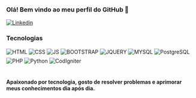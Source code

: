 ### Olá! Bem vindo ao meu perfil do GitHub 👋

[![Linkedin](https://img.shields.io/badge/LinkedIn-0077B5?style=for-the-badge&logo=linkedin&logoColor=white)](https://www.linkedin.com/in/joaoalves68/)

### Tecnologias
<div style="display: inline-block">
    <img align="center" alt="HTML" src="https://img.shields.io/badge/HTML5-E34F26?style=for-the-badge&logo=html5&logoColor=white" />
    <img align="center" alt="CSS" src="https://img.shields.io/badge/CSS3-1572B6?style=for-the-badge&logo=css3&logoColor=white" />
    <img align="center" alt="JS" src="https://img.shields.io/badge/JavaScript-323330?style=for-the-badge&logo=javascript&logoColor=F7DF1E" />
    <img align="center" alt="BOOTSTRAP" src="https://img.shields.io/badge/Bootstrap-563D7C?style=for-the-badge&logo=bootstrap&logoColor=white" />
    <img align="center" alt="JQUERY" src="https://img.shields.io/badge/jQuery-0769AD?style=for-the-badge&logo=jquery&logoColor=white" />
    <img align="center" alt="MYSQL" src="https://img.shields.io/badge/MySQL-00000F?style=for-the-badge&logo=mysql&logoColor=white" />
    <img align="center" alt="PostgreSQL" src="https://img.shields.io/badge/PostgreSQL-316192?style=for-the-badge&logo=postgresql&logoColor=white" />
</div>

<div style="display: inline-block; margin-top: 5px">
    <img align="center" alt="PHP" src="https://img.shields.io/badge/PHP-777BB4?style=for-the-badge&logo=php&logoColor=white" />
    <img align="center" alt="Python" src="https://img.shields.io/badge/Python-3776AB?style=for-the-badge&logo=python&logoColor=white" />
    <img align="center" alt="CodIgniter" src="https://img.shields.io/badge/CodeIgniter-%23EF4223.svg?style=for-the-badge&logo=codeIgniter&logoColor=white" />
</div>

#
#### Apaixonado por tecnologia, gosto de resolver problemas e aprimorar meus conhecimentos dia após dia.